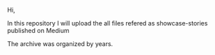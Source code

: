 
Hi,

In this repository I will upload the all files refered as showcase-stories published on Medium

The archive was organized by years.

